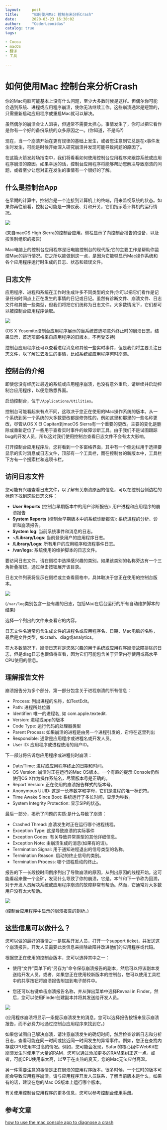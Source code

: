 ```yaml
---
layout:     post
title:      "如何使用Mac 控制台来分析Crash"
date:       2020-03-23 16:30:02
author:     "CoderLeonidas"
catalog: true
tags:

- Cocoa
- macOS
- 翻译
- 工具

---
```


# 如何使用Mac 控制台来分析Crash


你的Mac电脑可能基本上没有什么问题，至少大多数时候是这样。但偶尔你可能会遇到系统、进程或应用程序崩溃，使你无法继续工作。这些崩溃通常是短暂的，只需重新启动应用程序或重启Mac就可以解决。

虽然偶尔的崩溃会让人沮丧，但通常不需要太担心。事情发生了，你可以把它看作是你有一个好的备份系统的众多原因之一。(你知道，不是吗?)

现在，当一个崩溃开始在更有规律的基础上发生，或者您注意到它总是在x事件发生时发生，可能是时候开始深入研究崩溃并发现可能导致问题的原因了。

在这篇火箭发射场指南中，我们将看看如何使用控制台应用程序来跟踪系统或应用程序崩溃的原因。如果幸运的话，控制台应用程序将能够帮助您解决导致崩溃的问题，或者至少让您对正在发生的事情有一个很好的了解。

## 什么是控制台App

在早期的计算中，控制台是一个连接到计算机上的终端，用来监视系统的状态。如果你再往前看，控制台可能是一排仪表、灯和开关，它们指示着计算机的运行情况。

![](https://i.loli.net/2020/03/23/QNi1EdexMXJH5DA.jpg)

(来自macOS High Sierra的控制台应用。侧栏显示了向控制台报告的设备，以及按类别组织的报告)


Mac电脑上的控制台应用程序是旧电脑控制台的现代版;它的主要工作是帮助你监控Mac的运行情况。它之所以能做到这一点，是因为它能够显示Mac操作系统和各个应用程序运行时生成的日志、状态和错误文件。


## 日志文件

应用程序、进程和系统在工作时生成许多不同类型的文件;你可以把它们看作是记录任何时间点上正在发生的事情的日记或日记。虽然有诊断文件、崩溃文件、日志文件和其他一些类型，但我们将把它们统称为日志文件。大多数情况下，它们都可以被控制台应用程序读取。


![](https://i.loli.net/2020/03/23/Hm1lP328q7Sxvra.jpg)

(OS X Yosemite控制台应用程序展示的当系统首选项意外终止时的崩溃日志。结果显示，首选项窗格来自应用程序的旧版本，不再受支持)

控制台应用程序还可以查看进程消息和其他一些实时事件，但是我们将主要关注日志文件，以了解过去发生的事情，比如系统或应用程序何时崩溃。

## 控制台的介绍

即使您没有经历过最近的系统或应用程序崩溃，也没有意外重启，请继续并启动控制台应用程序，以便您熟悉界面。

启动控制台，位于`/Applications/Utilities`。

控制台可能看起来有点不同，这取决于您正在使用的Mac操作系统的版本。从一个系统到另一个系统的大多数更改都是修饰性的，例如这里和那里的一些名称更改，尽管从OS X El Capitan到macOS Sierra有一个重要的更改。主要的变化是删除或重新定位了一些用于查看实时事件的故障诊断工具。由于我们不是试图跟踪bug的开发人员，所以这对我们使用控制台查看日志文件不会有太大影响。


打开控制台应用程序后，您将看到一个多窗格界面，其中有一个侧边栏用于选择要显示的实时消息或日志文件，顶部有一个工具栏，而在控制台的新版本中，工具栏下方有一个搜索栏和选项卡栏。

## 访问日志文件

您可能有兴趣查看日志文件，以了解有关崩溃原因的信息，可以在控制台侧边栏的标题下找到这些日志文件：

* **User Reports** (控制台早期版本中的用户诊断报告): 用户进程和应用程序的崩溃报告
* **System Reports** (控制台早期版本中的系统诊断报告): 系统进程的分析、诊断和崩溃报告。
* **System log**: 当前系统事件和消息的日志。
* **~/Library/Logs**: 当前登录用户的应用程序日志。
* **/Library/Logs**: 所有用户的应用程序和流程事件日志。
* **/var/logs**: 系统使用的维护脚本的日志文件。


要访问日志文件，请在侧栏中选择感兴趣的类别。如果该类别的名称旁边有一个三角折叠按钮，通过单击按钮展开该目录。

日志文件列表将显示在侧栏或主查看窗格中，具体取决于您正在使用的控制台版本。

![](https://i.loli.net/2020/03/23/UwIktdhVXNSF8eH.jpg)

(`/var/log`类别包含一些有趣的日志，包括Mac在后台运行的所有自动维护脚本的结果)

选择一个列出的文件来查看它的内容。

日志文件名通常包含生成文件的进程名或应用程序名、日期、Mac电脑的名称，最后是文件类型，如crash、diag或analytics。


在大多数情况下，崩溃日志将是您感兴趣的用于系统或应用程序崩溃故障排除的日志，但是diag日志也很值得查看，因为它们可能包含关于异常内存使用或高水平CPU使用的信息。

## 理解报告文件


崩溃报告分为多个部分，第一部分包含关于进程崩溃的所有信息：

* Process: 列出进程的名称，如TextEdit。
* Path: 进程所处位置
* Identifier: 唯一的进程名, 如 com.apple.textedit.
* Version: 进程或app的版本
* Code Type: 运行代码的处理器类型
* Parent Process: 如果崩溃的进程是由另一个进程引发的，它将在这里列出
* Responsible: 通常是应用程序或进程名或开发人员。
* User ID: 应用程序或进程使用的用户ID。

下一部分将告诉您应用程序或进程何时崩溃：

* Date/Time: 进程或应用程序终止的日期和时间。
* OS Version: 崩溃时正在运行的Mac OS版本。一个有趣的提示:Console仍然使用OS X作为操作系统名，尽管版本号是正确的。
* Report Version: 正在使用的崩溃报告样式的版本号。
* Anonymous UUID: 这是一长串数字和字母，它们是进程的唯一标识符。
* Time Awake Since Boot: 系统运行了多长时间，显示为秒数。
* System Integrity Protection: 显示SIP的状态。


最后一部分，揭示了问题的实质:是什么导致了崩溃：

* Crashed Thread: 崩溃发生时正在运行哪个进程线程。
* Exception Type: 这是导致崩溃的实际事件
* Exception Codes: 有关导致异常类型的其他详细信息。
* Exception Note: 由崩溃生成的消息(如果有的话)。
* Termination Signal: 用于通知进程退出的信号类型的名称。
* Termination Reason: 启动的终止信号的类别。
* Termination Process: 哪个进程启动的终止。

报告的下一长段按时间倒序列出了导致崩溃的原因，从列出原因的线程开始。这可能看起来像一个金矿，发现什么导致了你的崩溃，它是。本节和下一节称为回溯，对于开发人员解决系统或应用程序崩溃的故障非常有帮助。然而，它通常对大多数用户没有太大帮助。

![](https://i.loli.net/2020/03/23/P1mK3Q2xw5tgApf.jpg)

(控制台应用程序中显示的崩溃报告的剖析。)

## 这些信息可以做什么？

您可以做的最好的事情之一是联系开发人员，打开一个support ticket，并发送这个崩溃报告。开发人员需要此类信息来排除故障并改进他们的应用程序或代码。

根据您正在使用的控制台版本，您可以选择其中之一：

- 使用“文件”菜单下的“另存为”命令保存崩溃报告的副本，然后可以将该副本发送给开发人员。或者，如果您正在使用较新版本的控制台，您可以使用工具栏中的共享按钮将崩溃报告附加到电子邮件中。

- 您还可以右键单击崩溃报告名称，并从弹出菜单中选择Reveal in Finder。然后，您可以使用Finder创建副本并将其发送给开发人员。

![](https://i.loli.net/2020/03/23/nF67MWXZepK13Bu.jpg)

(应用程序崩溃将显示一条提示崩溃发生的消息。您可以选择报告按钮来显示崩溃报告，而不必费力地通过控制台应用程序来找到它。)

如果您试图自己解决崩溃，请注意崩溃发生的确切时间，然后检查诊断日志和分析日志，查看可能在同一时间或接近同一时间发生的异常事件。例如，您正在查找内存或CPU使用率过高的情况。例如，您可能会发现，Safari的核心组件WebKit在崩溃发生时使用了大量的RAM，您可以通过添加更多的RAM来纠正这一点。或者，可能CPU使用率太高，以至于在炎热的夏天，您的Mac无法应付高温。

另一件需要注意的事情是正在崩溃的应用程序版本。很多时候，一个过时的版本可能会导致应用程序崩溃。请与应用程序开发人员联系，了解当前版本是什么，如果有的话，建议在您的Mac OS版本上运行哪个版本。

有关使用控制台应用程序的更多信息，您可以参考[控制台使用手册](https://support.apple.com/zh-cn/guide/console/welcome/mac)。


## 参考文章

[how to use the mac console app to diagnose a crash](https://blog.macsales.com/45586-how-to-use-the-mac-console-app-to-diagnose-a-crash/)